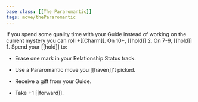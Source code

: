 ```yaml
---
base class: [[The Pararomantic]]
tags: move/thePararomantic
---
```

 If you spend some quality time with your Guide instead of working on the current mystery you can roll +[[Charm]].
On 10+, [[hold]] 2. On 7-9, [[hold]] 1. Spend your [[hold]] to:

- Erase one mark in your Relationship Status track.

- Use a Pararomantic move you [[haven]]’t picked.

- Receive a gift from your Guide.

- Take +1 [[forward]].

